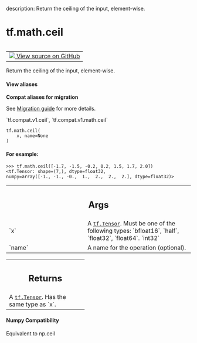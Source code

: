 description: Return the ceiling of the input, element-wise.

<div itemscope itemtype="http://developers.google.com/ReferenceObject">
<meta itemprop="name" content="tf.math.ceil" />
<meta itemprop="path" content="Stable" />
</div>

# tf.math.ceil

<!-- Insert buttons and diff -->

<table class="tfo-notebook-buttons tfo-api nocontent" align="left">
<td>
  <a target="_blank" href="https://github.com/tensorflow/tensorflow/blob/r2.2/tensorflow/python/ops/math_ops.py#L4536-L4560">
    <img src="https://www.tensorflow.org/images/GitHub-Mark-32px.png" />
    View source on GitHub
  </a>
</td>
</table>



Return the ceiling of the input, element-wise.

<section class="expandable">
  <h4 class="showalways">View aliases</h4>
  <p>
<b>Compat aliases for migration</b>
<p>See
<a href="https://www.tensorflow.org/guide/migrate">Migration guide</a> for
more details.</p>
<p>`tf.compat.v1.ceil`, `tf.compat.v1.math.ceil`</p>
</p>
</section>

<pre class="devsite-click-to-copy prettyprint lang-py tfo-signature-link">
<code>tf.math.ceil(
    x, name=None
)
</code></pre>



<!-- Placeholder for "Used in" -->


#### For example:



```
>>> tf.math.ceil([-1.7, -1.5, -0.2, 0.2, 1.5, 1.7, 2.0])
<tf.Tensor: shape=(7,), dtype=float32,
numpy=array([-1., -1., -0.,  1.,  2.,  2.,  2.], dtype=float32)>
```

<!-- Tabular view -->
 <table class="responsive fixed orange">
<colgroup><col width="214px"><col></colgroup>
<tr><th colspan="2"><h2 class="add-link">Args</h2></th></tr>

<tr>
<td>
`x`
</td>
<td>
A <a href="../../tf/Tensor.md"><code>tf.Tensor</code></a>. Must be one of the following types: `bfloat16`, `half`,
`float32`, `float64`. `int32`
</td>
</tr><tr>
<td>
`name`
</td>
<td>
A name for the operation (optional).
</td>
</tr>
</table>



<!-- Tabular view -->
 <table class="responsive fixed orange">
<colgroup><col width="214px"><col></colgroup>
<tr><th colspan="2"><h2 class="add-link">Returns</h2></th></tr>
<tr class="alt">
<td colspan="2">
A <a href="../../tf/Tensor.md"><code>tf.Tensor</code></a>. Has the same type as `x`.
</td>
</tr>

</table>




#### Numpy Compatibility
Equivalent to np.ceil

